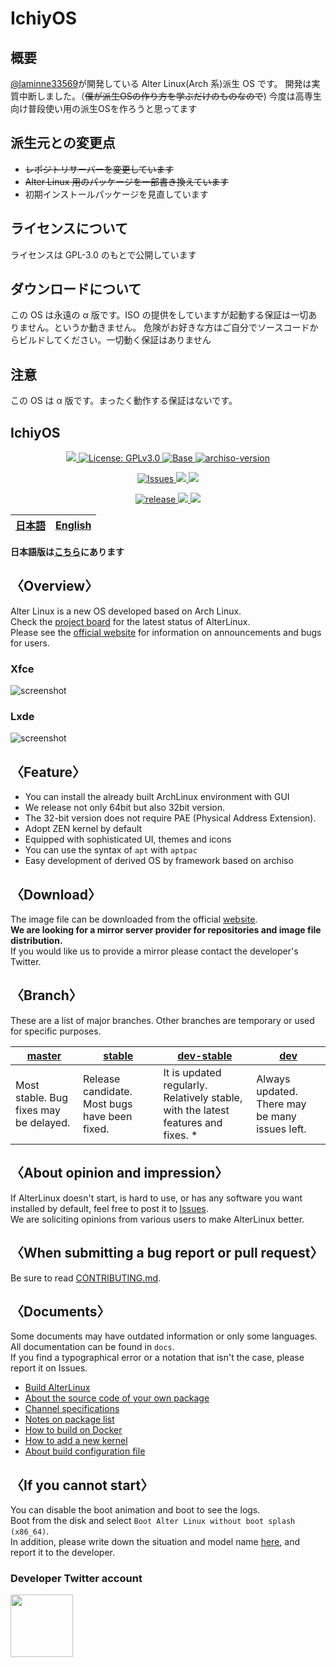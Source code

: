 # IchiyOS

## 概要

[@laminne33569](https://twitter.com/laminne33569)が開発している Alter Linux(Arch 系)派生 OS です。
開発は実質中断しました。（~~僕が派生OSの作り方を学ぶだけのものなので~~)
今度は高専生向け普段使い用の派生OSを作ろうと思ってます

## 派生元との変更点

- ~~レポジトリサーバーを変更しています~~
- ~~Alter Linux 用のパッケージを一部書き換えています~~
- 初期インストールパッケージを見直しています

## ライセンスについて

ライセンスは GPL-3.0 のもとで公開しています

## ダウンロードについて

この OS は永遠の α 版です。ISO の提供をしていますが起動する保証は一切ありません。というか動きません。
危険がお好きな方はご自分でソースコードからビルドしてください。一切動く保証はありません

## 注意

この OS は α 版です。まったく動作する保証はないです。

<h2>IchiyOS</h2>
<p align="center">
	<a href="">
		<img src="https://img.shields.io/badge/Maintained%3F-Yes-green?style=for-the-badge">
	</a>
	<a href="../LICENSE">
		<img src="https://img.shields.io/github/license/FascodeNet/alterlinux?style=for-the-badge" alt="License: GPLv3.0">
	</a>
	<a href="https://www.archlinux.org/">
		<img src="https://img.shields.io/badge/BASE-ArchLinux-blue?style=for-the-badge&logo=arch-linux" alt="Base">
	</a>
	<a href="https://gitlab.archlinux.org/archlinux/archiso/-/tree/v44">
		<img src="https://img.shields.io/badge/archiso--version-44--2-blue?style=for-the-badge&logo=arch-linux" alt="archiso-version">
	</a>
</p>
<p align="center">
	<a href="https://github.com/approvers/IchiyOS/issues">
		<img src="https://img.shields.io/github/issues/approvers/ichiyos?color=violet&style=for-the-badge&logo=github" alt="Issues">
	</a>
	<a href="https://github.com/approvers/IchiyOS/stargazers">
		<img src="https://img.shields.io/github/stars/approvers/ichiyos?color=yellow&style=for-the-badge&logo=github">
	</a>
	<a href="https://github.com/approvers/IchiyOS/network/members">
		<img src="https://img.shields.io/github/forks/approvers/IchiyOS?style=for-the-badge">
	</a>
</p>
<p align="center">
	<a href="https://github.com/approvers/IchiyOS/releases">
		<img src="https://img.shields.io/github/v/release/approvers/IchiyOS?color=blue&include_prereleases&style=for-the-badge" alt="release">
	</a>
	<a href="">
		<img src="https://img.shields.io/github/downloads/approvers/IchiyOS/total?style=for-the-badge">
	</a>
	<a href="">
		<img src="https://img.shields.io/github/last-commit/approvers/IchiyOS?style=for-the-badge">
	</a>
</p>

<table>
	<thead>
		<tr>
			<th style="text-align:center">
				<a href="README_jp.md">日本語</a>
			</th>
			<th style="text-align:center">
				<a href="README.md">English</a>
			</th>
		</tr>
	</thead>
</table>

<b>
	日本語版は<a href="README_jp.md">こちら</a>にあります
</b>

<h2>〈Overview〉</h2>

Alter Linux is a new OS developed based on Arch Linux.<br>
Check the <a href="https://github.com/orgs/FascodeNet/projects/2">project board</a> for the latest status of AlterLinux.<br>
Please see the <a href="https://fascode.net/projects/linux/alter/">official website</a> for information on announcements and bugs for users.

<h3>Xfce</h3>
<img src="../images/screenshot/desktop-xfce.png" alt="screenshot">

<h3>Lxde</h3>
<img src="../images/screenshot/desktop-lxde.png" alt="screenshot">


<h2>〈Feature〉</h2>
<ul>
	<li>You can install the already built ArchLinux environment with GUI</li>
	<li>We release not only 64bit but also 32bit version.</li>
	<li>The 32-bit version does not require PAE (Physical Address Extension).</li>
	<li>Adopt ZEN kernel by default</li>
	<li>Equipped with sophisticated UI, themes and icons</li>
	<li>You can use the syntax of <code>apt</code> with <code>aptpac</code></li>
	<li>Easy development of derived OS by framework based on archiso</li>
</ul>

<h2>〈Download〉</h2>
The image file can be downloaded from the official <a href="https://fascode.net/projects/linux/alter/#downloads">website</a>.
<br>
<b>We are looking for a mirror server provider for repositories and image file distribution.</b>
<br>
If you would like us to provide a mirror please contact the developer's Twitter.


<h2>〈Branch〉</h2>
These are a list of major branches. Other branches are temporary or used for specific purposes.

<table>
	<thead>
		<tr>
			<th>
				<a href="https://github.com/FascodeNet/alterlinux/tree/master">master</a>
			</th>
			<th>	
				<a href="https://github.com/FascodeNet/alterlinux/tree/stable">stable</a>
			</th>
			<th>
				<a href="https://github.com/FascodeNet/alterlinux/tree/dev-stable">dev-stable</a>
			</th>
			<th>
				<a href="https://github.com/FascodeNet/alterlinux/tree/dev">dev</a>
			</th>
		</tr>
	</thead>
	<tbody>
		<tr>
			<td>
				Most stable. Bug fixes may be delayed.
			</td>
			<td>
				Release candidate. Most bugs have been fixed.
			</td>
			<td>
			    It is updated regularly. Relatively stable, with the latest features and fixes. *
			</td>
			<td>
				Always updated. There may be many issues left.
			</td>
		</tr>
	</tbody>
</table>


<h2>〈About opinion and impression〉</h2>
If AlterLinux doesn't start, is hard to use, or has any software you want installed by default, feel free to post it to <a href="https://github.com/FascodeNet/alterlinux/issues">Issues</a>.<br>
We are soliciting opinions from various users to make AlterLinux better.<br>

<h2>〈When submitting a bug report or pull request〉</h2>
Be sure to read <a href="CONTRIBUTING.md">CONTRIBUTING.md</a>.

<h2>〈Documents〉</h2>
Some documents may have outdated information or only some languages.<br>
All documentation can be found in <code>docs</code>.<br>
If you find a typographical error or a notation that isn't the case, please report it on Issues.<br>
<ul>
	<li><a href="en/BUILD.md">Build AlterLinux</a></li>
	<li><a href="en/SOFTWARE.md">About the source code of your own package</a></li>
	<li><a href="en/CHANNEL.md">Channel specifications</a></li>
	<li><a href="en/PACKAGE.md">Notes on package list</a></li>
	<li><a href="en/DOCKER.md">How to build on Docker</a></li>
	<li><a href="en/KERNEL.md">How to add a new kernel</a></li>
	<li><a href="en/CONFIG.md">About build configuration file</a></li>
</ul>


<h2>〈If you cannot start〉</h2>
You can disable the boot animation and boot to see the logs.<br>
Boot from the disk and select <code>Boot Alter Linux without boot splash (x86_64)</code>.<br>
In addition, please write down the situation and model name <a href="https://github.com/FascodeNet/alterlinux/issues">here</a>, and report it to the developer.




<h3>Developer Twitter account</h3>
<a href="https://twitter.com/laminne33569">
	<img src="https://github.com/laminne.png" width="100px">
</a>
